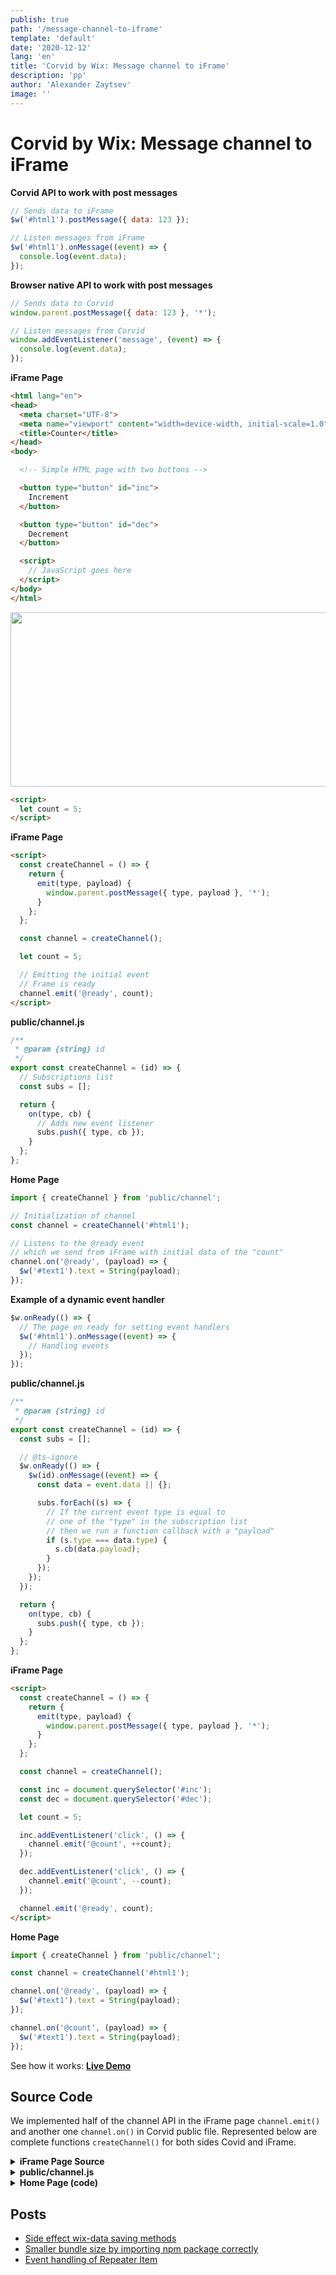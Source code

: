 ```yaml
---
publish: true
path: '/message-channel-to-iframe'
template: 'default'
date: '2020-12-12'
lang: 'en'
title: 'Corvid by Wix: Message channel to iFrame'
description: 'pp'
author: 'Alexander Zaytsev'
image: ''
---
```


# Corvid by Wix: Message channel to iFrame

**Corvid API to work with post messages**

```js
// Sends data to iFrame
$w('#html1').postMessage({ data: 123 });

// Listen messages from iFrame
$w('#html1').onMessage((event) => {
  console.log(event.data);
});
```

**Browser native API to work with post messages**

```js
// Sends data to Corvid
window.parent.postMessage({ data: 123 }, '*');

// Listen messages from Corvid
window.addEventListener('message', (event) => {
  console.log(event.data);
});
```

**iFrame Page**

```html
<html lang="en">
<head>
  <meta charset="UTF-8">
  <meta name="viewport" content="width=device-width, initial-scale=1.0">
  <title>Counter</title>
</head>
<body>

  <!-- Simple HTML page with two buttons -->

  <button type="button" id="inc">
    Increment
  </button>

  <button type="button" id="dec">
    Decrement
  </button>

  <script>
    // JavaScript goes here
  </script>
</body>
</html>
```

<img
  src="https://static.wixstatic.com/media/e3b156_d4023e6aaee14a52b4957d8ff559ee1d~mv2.jpg"
  width="770"
  height="279"
  loading="lazy"
  decoding="async"
  crossorigin="anonymous"
/>

```html
<script>
  let count = 5;
</script>
```

**iFrame Page**

```html
<script>
  const createChannel = () => {
    return {
      emit(type, payload) {
        window.parent.postMessage({ type, payload }, '*');
      }
    };
  };

  const channel = createChannel();

  let count = 5;

  // Emitting the initial event
  // Frame is ready
  channel.emit('@ready', count);
</script>
```

**public/channel.js**

```js
/**
 * @param {string} id
 */
export const createChannel = (id) => {
  // Subscriptions list
  const subs = [];

  return {
    on(type, cb) {
      // Adds new event listener
      subs.push({ type, cb });
    }
  };
};
```

**Home Page**

```js
import { createChannel } from 'public/channel';

// Initialization of channel
const channel = createChannel('#html1');

// Listens to the @ready event
// which we send from iFrame with initial data of the "count"
channel.on('@ready', (payload) => {
  $w('#text1').text = String(payload);
});
```

**Example of a dynamic event handler**

```js
$w.onReady(() => {
  // The page on ready for setting event handlers
  $w('#html1').onMessage((event) => {
    // Handling events
  });
});
```

**public/channel.js**

```js
/**
 * @param {string} id
 */
export const createChannel = (id) => {
  const subs = [];

  // @ts-ignore
  $w.onReady(() => {
    $w(id).onMessage((event) => {
      const data = event.data || {};

      subs.forEach((s) => {
        // If the current event type is equal to
        // one of the "type" in the subscription list
        // then we run a function callback with a "payload"
        if (s.type === data.type) {
          s.cb(data.payload);
        }
      });
    });
  });

  return {
    on(type, cb) {
      subs.push({ type, cb });
    }
  };
};
```

**iFrame Page**

```html
<script>
  const createChannel = () => {
    return {
      emit(type, payload) {
        window.parent.postMessage({ type, payload }, '*');
      }
    };
  };

  const channel = createChannel();

  const inc = document.querySelector('#inc');
  const dec = document.querySelector('#dec');

  let count = 5;

  inc.addEventListener('click', () => {
    channel.emit('@count', ++count);
  });

  dec.addEventListener('click', () => {
    channel.emit('@count', --count);
  });

  channel.emit('@ready', count);
</script>
```

**Home Page**

```js
import { createChannel } from 'public/channel';

const channel = createChannel('#html1');

channel.on('@ready', (payload) => {
  $w('#text1').text = String(payload);
});

channel.on('@count', (payload) => {
  $w('#text1').text = String(payload);
});
```

See how it works: **[Live Demo](https://shoonia.wixsite.com/blog/channel)**

## Source Code

We implemented half of the channel API in the iFrame page `channel.emit()` and another one `channel.on()` in Corvid public file. Represented below are complete functions `createChannel()` for both sides Covid and iFrame.

<details>
  <summary>
    <strong>iFrame Page Source</strong>
  </summary>

The example code used the [`ECMAScript 2015 (ES6)`](https://en.wikipedia.org/wiki/ECMAScript) version of JavaScript. Be attention, the code inside iFrame doesn't transpile to the older version of JavaScript `(ES5)` and don't have a polyfills. Check a list of supported browser your project:

[Support for the ECMAScript 2015 specification.](https://caniuse.com/?search=es6)

```html
<html lang="en">
<head>
  <meta charset="UTF-8">
  <meta name="viewport" content="width=device-width, initial-scale=1.0">
  <title>iFrame</title>
</head>
<body>

  <button type="button" id="inc">
    Increment
  </button>

  <button type="button" id="dec">
    Decrement
  </button>

  <script>
    /**************************************** */
    /**************************************** */
    const createChannel = () => {
      const subs = [];

      window.addEventListener('message', (event) => {
        const data = event.data || {};

        subs.forEach((s) => {
          if (s.type === data.type) {
            s.cb(data.payload);
          }
        });
      });

      return {
        on(type, cb) {
          subs.push({ type, cb });
        },

        emit(type, payload) {
          window.parent.postMessage({ type, payload }, '*');
        }
      };
    };
    /**************************************** */
    /**************************************** */

    const channel = createChannel();

    const inc = document.querySelector('#inc');
    const dec = document.querySelector('#dec');

    let count = 5;

    inc.addEventListener('click', () => {
      channel.emit('@count', ++count);
    });

    dec.addEventListener('click', () => {
      channel.emit('@count', --count);
    });

    channel.emit('@ready', count);
  </script>
</body>
</html>
```

</details>

<details>
  <summary>
    <strong>public/channel.js</strong>
  </summary>

```js
/**
 * @param {string} id
 */
export const createChannel = (id) => {
  const subs = [];

  // @ts-ignore
  $w.onReady(() => {
    $w(id).onMessage((event) => {
      const data = event.data || {};

      subs.forEach((s) => {
        if (s.type === data.type) {
          s.cb(data.payload);
        }
      });
    });
  });

  return {
    on(type, cb) {
      subs.push({ type, cb });
    },

    emit(type, payload) {
      $w(id).postMessage({ type, payload });
    }
  };
};
```

</details>

<details>
  <summary>
    <strong>Home Page (code)</strong>
  </summary>

```js
import { createChannel } from 'public/channel';

const channel = createChannel('#html1');

channel.on('@ready', (payload) => {
  $w('#text1').text = String(payload);
});

channel.on('@count', (payload) => {
  $w('#text1').text = String(payload);
});
```

</details>


## Posts

- [Side effect wix-data saving methods](/side-effect-data-saving-methods/)
- [Smaller bundle size by importing npm package correctly](/smaller-bundle-size-by-importing-npm-package-correctly/)
- [Event handling of Repeater Item](/event-handling-of-repeater-item/)
